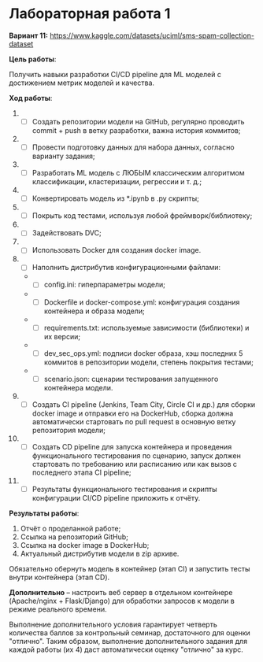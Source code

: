 
# Лабораторная работа 1

**Вариант 11:** https://www.kaggle.com/datasets/uciml/sms-spam-collection-dataset

**Цель работы**:

Получить навыки разработки CI/CD pipeline для ML моделей с достижением метрик моделей и качества.

**Ход работы**:

1. - [ ] Создать репозитории модели на GitHub, регулярно проводить commit + push в ветку разработки, важна история коммитов;
2. - [ ] Провести подготовку данных для набора данных, согласно варианту задания;
3. - [ ] Разработать ML модель с ЛЮБЫМ классическим алгоритмом классификации, кластеризации, регрессии и т. д.;
4. - [ ] Конвертировать модель из *.ipynb в .py скрипты;
5. - [ ] Покрыть код тестами, используя любой фреймворк/библиотеку;
6. - [ ] Задействовать DVC;
7. - [ ] Использовать Docker для создания docker image.
8. - [ ] Наполнить дистрибутив конфигурационными файлами:
    - - [ ] config.ini: гиперпараметры модели;
    - - [ ] Dockerfile и docker-compose.yml: конфигурация создания контейнера и образа модели;
    - - [ ] requirements.txt: используемые зависимости (библиотеки) и их версии;
    - - [ ] dev_sec_ops.yml: подписи docker образа, хэш последних 5 коммитов в репозитории модели, степень покрытия тестами;
    - - [ ] scenario.json: сценарии тестирования запущенного контейнера модели.
9. - [ ] Создать CI pipeline (Jenkins, Team City, Circle CI и др.) для сборки docker image и отправки его на DockerHub, сборка должна автоматически стартовать по pull request в основную ветку репозитория модели;
10. - [ ] Создать CD pipeline для запуска контейнера и проведения функционального тестирования по сценарию, запуск должен стартовать по требованию или расписанию или как вызов с последнего этапа CI pipeline;
11. - [ ] Результаты функционального тестирования и скрипты конфигурации CI/CD pipeline приложить к отчёту.

**Результаты работы**:

1. Отчёт о проделанной работе;
2. Ссылка на репозиторий GitHub;
3. Ссылка на docker image в DockerHub;
4. Актуальный дистрибутив модели в zip архиве.

Обязательно обернуть модель в контейнер (этап CI) и запустить тесты внутри контейнера (этап CD).

**Дополнительно** – настроить веб сервер в отдельном контейнере (Apache/nginx + Flask/Django) для обработки запросов к модели в режиме реального времени.

Выполнение дополнительного условия гарантирует четверть количества баллов за контрольный семинар, достаточного для оценки "отлично".
Таким образом, выполнение дополнительного задания для каждой работы (их 4) даст автоматически оценку "отлично" за курс.
